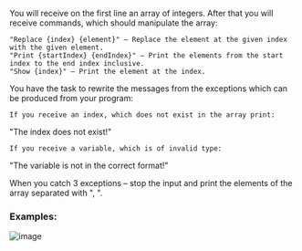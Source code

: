 You will receive on the first line an array of integers. After that you will receive commands, which should manipulate the array:

	"Replace {index} {element}" – Replace the element at the given index with the given element. 
	"Print {startIndex} {endIndex}" – Print the elements from the start index to the end index inclusive.
	"Show {index}" – Print the element at the index.

You have the task to rewrite the messages from the exceptions which can be produced from your program:

	If you receive an index, which does not exist in the array print:

"The index does not exist!"

	If you receive a variable, which is of invalid type:

"The variable is not in the correct format!"

 When you catch 3 exceptions – stop the input and print the elements of the array separated with ", ".

### Examples:

![image](https://user-images.githubusercontent.com/45227327/224575159-a2f3a0ca-1be2-4cc0-87dc-79ef06cd0189.png)
